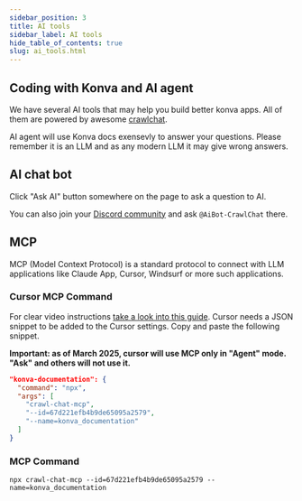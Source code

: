 ```yaml
---
sidebar_position: 3
title: AI tools
sidebar_label: AI tools
hide_table_of_contents: true
slug: ai_tools.html
---
```


## Coding with Konva and AI agent

We have several AI tools that may help you build better konva apps. All of them are powered by awesome [crawlchat](https://crawlchat.app/).

AI agent will use Konva docs exensevly to answer your questions. Please remember it is an LLM and as any modern LLM it may give wrong answers.

## AI chat bot

Click "Ask AI" button somewhere on the page to ask a question to AI.

You can also join your [Discord community](https://remotion.dev/discord) and ask `@AiBot-CrawlChat` there.

## MCP

MCP (Model Context Protocol) is a standard protocol to connect with LLM applications like Claude App, Cursor, Windsurf or more such applications.

### Cursor MCP Command

For clear video instructions [take a look into this guide](https://guides.crawlchat.app/walkthrough/67db0080600010f091e529b7).
Cursor needs a JSON snippet to be added to the Cursor settings. Copy and paste the following snippet.

**Important: as of March 2025, cursor will use MCP only in "Agent" mode. "Ask" and others will not use it.**

```json
"konva-documentation": {
  "command": "npx",
  "args": [
    "crawl-chat-mcp",
    "--id=67d221efb4b9de65095a2579",
    "--name=konva_documentation"
  ]
}
```

### MCP Command

```
npx crawl-chat-mcp --id=67d221efb4b9de65095a2579 --name=konva_documentation
```

